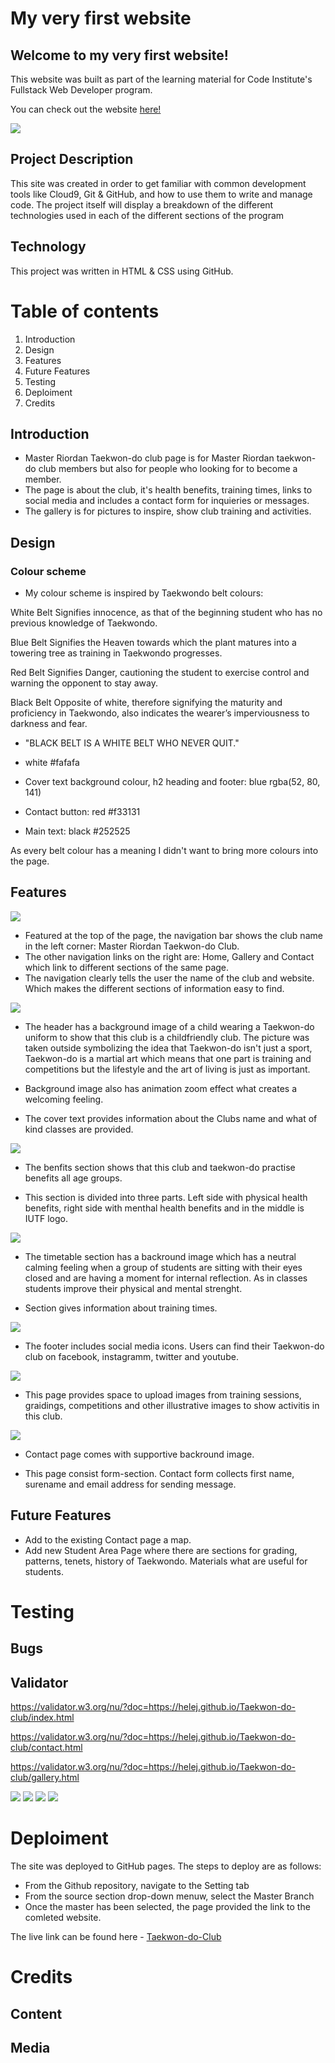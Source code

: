 # My very first website

## Welcome to my very first website!

This website was built as part of the learning material for Code Institute's Fullstack Web Developer program.

You can check out the website [here!](https://helej.github.io/Taekwon-do-club)


<img src="assets/documendation/my-page.png">

## Project Description
This site was created in order to get familiar with common development tools like Cloud9, Git & GitHub, and how to use them to write and manage code. The project itself will display a breakdown of the different technologies used in each of the different sections of the program

## Technology
This project was written in HTML & CSS using GitHub.

# Table of contents
1. Introduction
2. Design  
3. Features
4. Future Features
5. Testing
6. Deploiment
7. Credits


##  Introduction
* Master Riordan Taekwon-do club page is for Master Riordan taekwon-do club members but also for people who looking for to become a member. 
* The page is about the club, it's health benefits, training times, links to social media and includes a contact form for inquieries or messages. 
* The gallery is for pictures to inspire, show club training and activities.

## Design


### Colour scheme

* My colour scheme is inspired by Taekwondo belt colours:

White Belt
Signifies innocence, as that of the beginning student who has no previous knowledge of Taekwondo.

Blue Belt
Signifies the Heaven towards which the plant matures into a towering tree as training in Taekwondo progresses. 

Red Belt
Signifies Danger, cautioning the student to exercise control and warning the opponent to stay away.

Black Belt
Opposite of white, therefore signifying the maturity and proficiency in Taekwondo, also indicates the wearer’s imperviousness to darkness and fear.

* "BLACK BELT IS A WHITE BELT WHO NEVER QUIT."

* white  #fafafa
* Cover text background colour, h2 heading and footer: blue  rgba(52, 80, 141)
* Contact button: red  #f33131
* Main text: black  #252525

As every belt colour has a meaning I didn't want to bring more colours into the page.


## Features

<img src="assets/documendation/heading.png">

* Featured at the top of the page, the navigation bar shows the club name in the left corner: Master Riordan Taekwon-do Club.
* The other navigation links on the right are: Home, Gallery and Contact which link to different sections of the same page.
* The navigation clearly tells the user the name of the club and website. Which makes the different sections of information easy to find.

<img src="assets/documendation/club-section-image.png">

* The header has a background image of a child wearing a Taekwon-do uniform to show that this club is a childfriendly club. The picture was taken outside symbolizing the idea that Taekwon-do isn't just a sport, Taekwon-do is a martial art which means that one part is training and competitions but the lifestyle and the art of living is just as important.

* Background image also has animation zoom effect what creates a welcoming feeling.

* The cover text provides information about the Clubs name and what of kind classes are provided.

<img src="assets/documendation/section-benefits-image.png">

* The benfits section shows that this club and taekwon-do practise benefits all age groups.

* This section is divided into three parts. Left side with physical health benefits, right side with menthal health benefits and in the middle is IUTF logo.

<img src="assets/documendation/section-timetable-image.png">

* The timetable section has a backround image which has a neutral calming feeling when a group of students are sitting with their eyes closed and are having a moment for internal reflection. As in classes students improve their physical and mental strenght.

* Section gives information about training times.

<img src="assets/documendation/footer-image.png">

* The footer includes social media icons. Users can find their Taekwon-do club on facebook, instagramm, twitter and youtube.

<img src="assets/documendation/gallery-page-image.png">

* This page provides space to upload images from training sessions, graidings, competitions and other illustrative images to show activitis in this club.

<img src="assets/documendation/contact-page-image.png">

* Contact page comes with supportive backround image.

* This page consist form-section. Contact form collects first name, surename and email address for sending message.

## Future Features

* Add to the existing Contact page a map.
* Add new Student Area Page where there are sections for grading, patterns, tenets, history of Taekwondo. Materials what are useful for students.



# Testing 

## Bugs
## Validator 

https://validator.w3.org/nu/?doc=https://helej.github.io/Taekwon-do-club/index.html

https://validator.w3.org/nu/?doc=https://helej.github.io/Taekwon-do-club/contact.html

https://validator.w3.org/nu/?doc=https://helej.github.io/Taekwon-do-club/gallery.html

<img src="assets/documendation/html-validation-result-image.png">

<img src="assets/documendation/gallery-validation-result-image.png">

<img src="assets/documendation/contact-validation-result-image.png">

<img src="assets/documendation/css-validation-result-image.png">



# Deploiment

The site was deployed to GitHub pages. The steps to deploy are as follows:
* From the Github repository, navigate to the Setting tab
* From the source section drop-down menuw, select the Master Branch
* Once the master has been selected, the page provided the link to the comleted website.

The live link can be found here - [Taekwon-do-Club](https://helej.github.io/Taekwon-do-club)


# Credits

## Content

## Media

